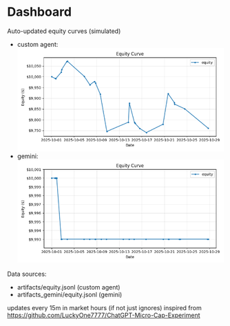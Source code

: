 # Dashboard

Auto-updated equity curves (simulated)

- custom agent: ![Equity Curve](artifacts/equity.png?v=70bafc5)
- gemini: ![Equity Curve (Gemini)](artifacts_gemini/equity.png?v=70bafc5)

Data sources:
- artifacts/equity.jsonl (custom agent)
- artifacts_gemini/equity.jsonl (gemini)

updates every 15m in market hours (if not just ignores)
inspired from https://github.com/LuckyOne7777/ChatGPT-Micro-Cap-Experiment